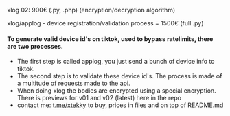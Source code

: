 xlog 02: 900€ (.py, .php) (encryption/decryption algorithm)

xlog/applog - device registration/validation process = 1500€ (full .py)

#### To generate valid device id's on tiktok, used to bypass ratelimits, there are two processes.
- The first step is called applog, you just send a bunch of device info to tiktok.
- The second step is to validate these device id's. The process is made of a multitude of requests made to the api.
- When doing xlog the bodies are encrypted using a special encryption. There is previews for v01 and v02 (latest) here in the repo
- contact me: [t.me/xtekky](https://t.me/xtekky) to buy, prices in files and on top of README.md
